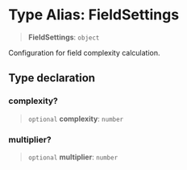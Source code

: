 # Type Alias: FieldSettings

> **FieldSettings**: `object`

Configuration for field complexity calculation.

## Type declaration

### complexity?

> `optional` **complexity**: `number`

### multiplier?

> `optional` **multiplier**: `number`
